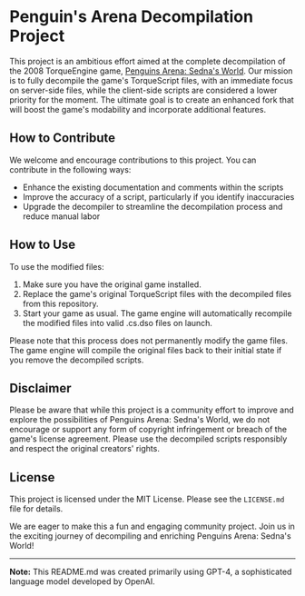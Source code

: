 # Penguin's Arena Decompilation Project

This project is an ambitious effort aimed at the complete decompilation of the 2008 TorqueEngine game, [Penguins Arena: Sedna's World](https://store.steampowered.com/app/11280/Penguins_Arena_Sednas_World/). Our mission is to fully decompile the game's TorqueScript files, with an immediate focus on server-side files, while the client-side scripts are considered a lower priority for the moment. The ultimate goal is to create an enhanced fork that will boost the game's modability and incorporate additional features.

## How to Contribute

We welcome and encourage contributions to this project. You can contribute in the following ways:

- Enhance the existing documentation and comments within the scripts
- Improve the accuracy of a script, particularly if you identify inaccuracies
- Upgrade the decompiler to streamline the decompilation process and reduce manual labor

## How to Use

To use the modified files:

1. Make sure you have the original game installed.
2. Replace the game's original TorqueScript files with the decompiled files from this repository.
3. Start your game as usual. The game engine will automatically recompile the modified files into valid .cs.dso files on launch.

Please note that this process does not permanently modify the game files. The game engine will compile the original files back to their initial state if you remove the decompiled scripts.

## Disclaimer

Please be aware that while this project is a community effort to improve and explore the possibilities of Penguins Arena: Sedna's World, we do not encourage or support any form of copyright infringement or breach of the game's license agreement. Please use the decompiled scripts responsibly and respect the original creators' rights.

## License

This project is licensed under the MIT License. Please see the `LICENSE.md` file for details. 

We are eager to make this a fun and engaging community project. Join us in the exciting journey of decompiling and enriching Penguins Arena: Sedna's World!

---

**Note:** This README.md was created primarily using GPT-4, a sophisticated language model developed by OpenAI.
